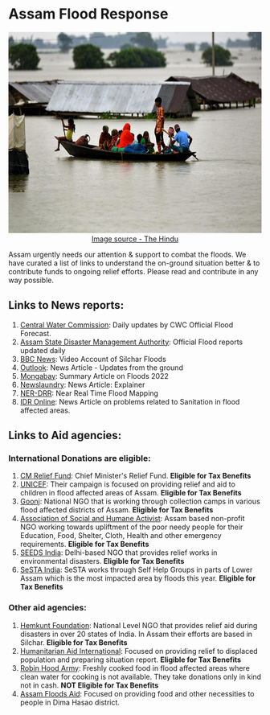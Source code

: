 # Assam Flood Response
<p align="center">
<img src="Assam_floods.JPG" width= "1000" height="400">
<a href="https://www.thehindu.com/news/national/other-states/assam-flood-situation-critical-ndrf-personnel-from-bhubaneswar-rushed-to-barak-valley/article65548969.ece"> Image source - The Hindu </a>
</p>

Assam urgently needs our attention & support to combat the floods. We have curated a list of links to understand the on-ground situation better & to contribute funds to ongoing relief efforts. Please read and contribute in any way possible.

## Links to News reports:

1.  [Central Water Commission](https://twitter.com/CWCOfficial_FF): Daily updates by CWC Official Flood Forecast.
2. [Assam State Disaster Management Authority](http://sdmassam.nic.in/reports.html): Official Flood reports updated daily
3. [BBC News](https://www.bbc.com/news/av/world-asia-india-61996296): Video Account of Silchar Floods
4. [Outlook](https://www.outlookindia.com/national/assam-flood-death-toll-rises-to-179-number-of-affected-people-declines-to-1835-lakh-news-206567): News Article - Updates from the ground
5. [Mongabay](https://india.mongabay.com/2022/06/unprecedented-flood-cripples-assam-massive-loss-of-life-and-property-reported/): Summary Article on Floods 2022
6. [Newslaundry](https://www.newslaundry.com/2022/06/27/explained-why-does-assam-flood-every-year-and-whats-the-state-doing-about-it): News Article: Explainer
7. [NER-DRR](https://www.nerdrr.gov.in/flood.php): Near Real Time Flood Mapping
8. [IDR Online](https://idronline.org/ground-up-stories/women-in-assams-flooded-areas-refuse-food-to-avoid-defecation/): News Article on problems related to Sanitation in flood affected areas.

## Links to Aid agencies:

### International Donations are eligible:
1. [CM Relief Fund](https://cm.assam.gov.in/donate): Chief Minister's Relief Fund. **Eligible for Tax Benefits**
2. [UNICEF](https://help.unicef.org/in/assam-floods-2022-homepage): Their campaign is focused on providing relief and aid to children in flood affected areas of Assam.  **Eligible for Tax Benefits**
3. [Goonj](https://goonj.org/assam-floods/): National NGO that is working through collection camps in various flood affected districts of Assam.  **Eligible for Tax Benefits** 
4. [Association of Social and Humane Activist](https://www.donatekart.com/ASHA/Help-Assam-Flood-Victims?gclid=EAIaIQobChMIu8bCjYnf-AIVBPuPCh1VsAj4EAEYASAAEgJ8B_D_BwE): Assam based non-profit NGO working towards upliftment of the poor needy people for their Education, Food, Shelter, Cloth, Health and other emergency requirements.  **Eligible for Tax Benefits**
5. [SEEDS India](https://www.seedsindia.org/assamfloodsresponse2022/): Delhi-based NGO that provides relief works in environmental disasters.  **Eligible for Tax Benefits**
6. [SeSTA India](https://milaap.org/fundraisers/support-flood-affected-communities): SeSTA works through Self Help Groups in parts of Lower Assam which is the most impacted area by floods this year.  **Eligible for Tax Benefits**


### Other aid agencies:
1. [Hemkunt Foundation](https://hemkuntfoundation.com/donate-now/): National Level NGO that provides relief aid during disasters in over 20 states of India. In Assam their efforts are based in Silchar.  **Eligible for Tax Benefits**
2. [Humanitarian Aid International](https://hai-india.org/assam-flood-response-2022/): Focused on providing relief to displaced population and preparing situation report.  **Eligible for Tax Benefits**
3. [Robin Hood Army](https://robinhoodarmy.com): Freshly cooked food in flood affected areas where clean water for cooking is not available. They take donations only in kind not in cash.  **NOT Eligible for Tax Benefits**
4. [Assam Floods Aid](https://milaap.org/fundraisers/support-communities-of-dima-hasao-affected-with-violent-flood?utm_medium=whatsapp_share&utm_source=campaign_tip_payment_created_new): Focused on providing food and other necessities to people in Dima Hasao district.
